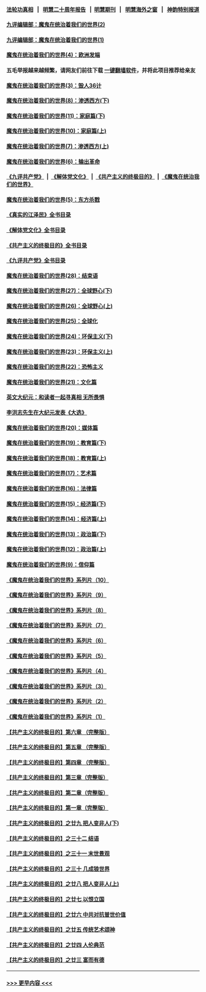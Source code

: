 #### [法轮功真相](https://github.com/gfw-breaker/truth/blob/master/README.md?t=0) &nbsp;&nbsp;|&nbsp;&nbsp; [明慧二十周年报告](https://github.com/gfw-breaker/mh-reports/blob/master/README.md?t=0) &nbsp;&nbsp;|&nbsp;&nbsp;[明慧期刊](https://github.com/gfw-breaker/mh-qikan) &nbsp;&nbsp;|&nbsp;&nbsp; [明慧海外之窗](https://github.com/gfw-breaker/mh-news/blob/master/README.md?t=0) &nbsp;&nbsp;|&nbsp;&nbsp; [神韵特别报道](https://github.com/gfw-breaker/mh-news/blob/master/shenyun.md?t=0)
#### [九评编辑部：魔鬼在统治着我们的世界(2)](../pages/nsc422/n10410036.md?t=09241001) 
#### [九评编辑部：魔鬼在统治着我们的世界(1)](../pages/nsc422/n10406825.md?t=09241001) 
#### [魔鬼在统治着我们的世界(4)：欧洲发端](../pages/nsc422/n10414890.md?t=09241001) 
#### 五毛举报越来越频繁，请网友们前往下载 [一键翻墙软件](https://github.com/gfw-breaker/ssr-accounts)，并将此项目推荐给亲友
#### [魔鬼在统治着我们的世界(3)：毁人36计](../pages/nsc422/n10411583.md?t=09241001) 
#### [魔鬼在统治着我们的世界(8)：渗透西方(下)](../pages/nsc422/n10429603.md?t=09241001) 
#### [魔鬼在统治着我们的世界(11)：家庭篇(下)](../pages/nsc422/n10440961.md?t=09241001) 
#### [魔鬼在统治着我们的世界(10)：家庭篇(上)](../pages/nsc422/n10435448.md?t=09241001) 
#### [魔鬼在统治着我们的世界(7)：渗透西方(上)](../pages/nsc422/n10426013.md?t=09241001) 
#### [魔鬼在统治着我们的世界(6)：输出革命](../pages/nsc422/n10421536.md?t=09241001) 
#### [《九评共产党》](https://github.com/begood0513/9ping.md/blob/master/README.md) &nbsp;|&nbsp; [《解体党文化》](../../../../jtdwh.md/blob/master/README.md)  &nbsp;|&nbsp; [《共产主义的终极目的》](../../../../gczydzjmd.md/blob/master/README.md) &nbsp;|&nbsp; [《魔鬼在统治我们的世界》](../../../../mgztzwmdsj.md/blob/master/README.md) 
#### [魔鬼在统治着我们的世界(5)：东方杀戮](../pages/nsc422/n10417707.md?t=09241001) 
#### [《真实的江泽民》全书目录](../pages/nsc422/n13721399.md?t=09241001) 
#### [《解体党文化》全书目录](../pages/nsc422/n13721157.md?t=09241001) 
#### [《共产主义的终极目的》全书目录](../pages/nsc422/n13721048.md?t=09241001) 
#### [《九评共产党》全书目录](../pages/nsc422/n13708085.md?t=09241001) 
#### [魔鬼在统治着我们的世界(28)：结束语](../pages/nsc422/n10936246.md?t=09241001) 
#### [魔鬼在统治着我们的世界(27)：全球野心(下)](../pages/nsc422/n10928319.md?t=09241001) 
#### [魔鬼在统治着我们的世界(26)：全球野心(上)](../pages/nsc422/n10900318.md?t=09241001) 
#### [魔鬼在统治着我们的世界(25)：全球化](../pages/nsc422/n10788205.md?t=09241001) 
#### [魔鬼在统治着我们的世界(24)：环保主义(下)](../pages/nsc422/n10695307.md?t=09241001) 
#### [魔鬼在统治着我们的世界(23)：环保主义(上)](../pages/nsc422/n10688613.md?t=09241001) 
#### [魔鬼在统治着我们的世界(22)：恐怖主义](../pages/nsc422/n10614727.md?t=09241001) 
#### [魔鬼在统治着我们的世界(21)：文化篇](../pages/nsc422/n10597706.md?t=09241001) 
#### [英文大纪元：和读者一起寻真相 无所畏惧](../pages/nsc422/n12542027.md?t=09241001) 
#### [李洪志先生在大纪元发表《大选》](../pages/nsc422/n12534746.md?t=09241001) 
#### [魔鬼在统治着我们的世界(20)：媒体篇](../pages/nsc422/n10586579.md?t=09241001) 
#### [魔鬼在统治着我们的世界(19)：教育篇(下)](../pages/nsc422/n10564808.md?t=09241001) 
#### [魔鬼在统治着我们的世界(18)：教育篇(上)](../pages/nsc422/n10526970.md?t=09241001) 
#### [魔鬼在统治着我们的世界(17)：艺术篇](../pages/nsc422/n10499093.md?t=09241001) 
#### [魔鬼在统治着我们的世界(16)：法律篇](../pages/nsc422/n10485969.md?t=09241001) 
#### [魔鬼在统治着我们的世界(15)：经济篇(下)](../pages/nsc422/n10469975.md?t=09241001) 
#### [魔鬼在统治着我们的世界(14)：经济篇(上)](../pages/nsc422/n10457370.md?t=09241001) 
#### [魔鬼在统治着我们的世界(13)：政治篇(下)](../pages/nsc422/n10448270.md?t=09241001) 
#### [魔鬼在统治着我们的世界(12)：政治篇(上)](../pages/nsc422/n10444576.md?t=09241001) 
#### [魔鬼在统治着我们的世界(9)：信仰篇](../pages/nsc422/n10432159.md?t=09241001) 
#### [《魔鬼在统治着我们的世界》系列片（10）](../pages/nsc422/n12292670.md?t=09241001) 
#### [《魔鬼在统治着我们的世界》系列片（9）](../pages/nsc422/n12290859.md?t=09241001) 
#### [《魔鬼在统治着我们的世界》系列片（8）](../pages/nsc422/n12287445.md?t=09241001) 
#### [《魔鬼在统治着我们的世界》系列片（7）](../pages/nsc422/n12283425.md?t=09241001) 
#### [《魔鬼在统治着我们的世界》系列片（6）](../pages/nsc422/n12282314.md?t=09241001) 
#### [《魔鬼在统治着我们的世界》系列片（5）](../pages/nsc422/n12281419.md?t=09241001) 
#### [《魔鬼在统治着我们的世界》系列片（4）](../pages/nsc422/n12274024.md?t=09241001) 
#### [《魔鬼在统治着我们的世界》系列片（3）](../pages/nsc422/n12271322.md?t=09241001) 
#### [《魔鬼在统治着我们的世界》系列片（2）](../pages/nsc422/n12269049.md?t=09241001) 
#### [《魔鬼在统治着我们的世界》系列片（1）](../pages/nsc422/n12267575.md?t=09241001) 
#### [【共产主义的终极目的】第六章 （完整版）](../pages/nsc422/n11428913.md?t=09241001) 
#### [【共产主义的终极目的】第五章 （完整版）](../pages/nsc422/n11428912.md?t=09241001) 
#### [【共产主义的终极目的】第四章 （完整版）](../pages/nsc422/n11428907.md?t=09241001) 
#### [【共产主义的终极目的】第三章（完整版）](../pages/nsc422/n11428848.md?t=09241001) 
#### [【共产主义的终极目的】第二章（完整版）](../pages/nsc422/n11428831.md?t=09241001) 
#### [【共产主义的终极目的】第一章（完整版）](../pages/nsc422/n11417651.md?t=09241001) 
#### [【共产主义的终极目的】之廿九 把人变非人(下)](../pages/nsc422/n11344140.md?t=09241001) 
#### [【共产主义的终极目的】之三十二 结语](../pages/nsc422/n11360535.md?t=09241001) 
#### [【共产主义的终极目的】之三十一 末世景观](../pages/nsc422/n11351129.md?t=09241001) 
#### [【共产主义的终极目的】之三十 几成狼世界](../pages/nsc422/n11348280.md?t=09241001) 
#### [【共产主义的终极目的】之廿八 把人变非人(上)](../pages/nsc422/n11340492.md?t=09241001) 
#### [【共产主义的终极目的】之廿七 以恨立国](../pages/nsc422/n11336944.md?t=09241001) 
#### [【共产主义的终极目的】之廿六 中共对抗普世价值](../pages/nsc422/n11324785.md?t=09241001) 
#### [【共产主义的终极目的】之廿五 传统艺术颂神](../pages/nsc422/n11296396.md?t=09241001) 
#### [【共产主义的终极目的】之廿四 人伦典范](../pages/nsc422/n11296397.md?t=09241001) 
#### [【共产主义的终极目的】之廿三 富而有德](../pages/nsc422/n11283598.md?t=09241001) 

----
#### [ >>> 更早内容 <<< ](../indexes/nsc422-earlier.md)

